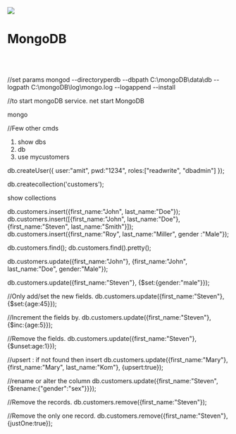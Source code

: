 <img src="https://encrypted-tbn0.gstatic.com/images?q=tbn:ANd9GcTFYY4tvPtflf1l9JJF2cVc7jlIYdbZFKQyK1S4P_jcQxbZVwFs"><h1>MongoDB</h1><br>

<br>
//set params
mongod --directoryperdb --dbpath C:\mongoDB\data\db --logpath C:\mongoDB\log\mongo.log  --logappend  --install

//to start mongoDB service.
net start MongoDB

mongo

//Few other cmds
1. show dbs
2. db
3. use mycustomers

db.createUser({
user:"amit",
pwd:"1234",
roles:["readwrite", "dbadmin"]
});

db.createcollection('customers');

show collections

db.customers.insert({first_name:"John", last_name:"Doe"});
db.customers.insert([{first_name:"John", last_name:"Doe"},{first_name:"Steven", last_name:"Smith"}]);
db.customers.insert({first_name:"Roy", last_name:"Miller", gender :"Male"});

db.customers.find();
db.customers.find().pretty();

db.customers.update({first_name:"John"}, {first_name:"John", last_name:"Doe", gender:"Male"});

db.customers.update({first_name:"Steven"}, {$set:{gender:"male"}});

//Only add/set the new fields.
db.customers.update({first_name:"Steven"}, {$set:{age:45}});

//Increment the fields by.
db.customers.update({first_name:"Steven"}, {$inc:{age:5}});

//Remove the fields.
db.customers.update({first_name:"Steven"},{$unset:age:1}});

//upsert : if not found then insert
db.customers.update({first_name:"Mary"}, {first_name:"Mary", last_name:"Kom"}, {upsert:true});

//rename or alter the column
db.customers.update({first_name:"Steven", {$rename:{"gender":"sex"}}});

//Remove the records.
db.customers.remove({first_name:"Steven"});

//Remove the only one record.
db.customers.remove({first_name:"Steven"}, {justOne:true});


